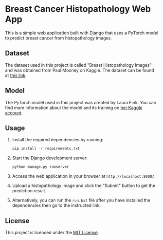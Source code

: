 # Breast Cancer Histopathology Web App

This is a simple web application built with Django that uses a PyTorch model to predict breast cancer from histopathology images.

## Dataset

The dataset used in this project is called "Breast Histopathology Images" and was obtained from Paul Mooney on Kaggle. The dataset can be found at [this link](https://www.kaggle.com/datasets/paultimothymooney/breast-histopathology-images).

## Model

The PyTorch model used in this project was created by Laura Fink. You can find more information about the model and its training on [her Kaggle account](https://www.kaggle.com/allunia).

## Usage

1. Install the required dependencies by running:

   ```bash
   pip install -r requirements.txt
   ```


2. Start the Django development server:

   ```bash
   python manage.py runserver
   ```
3. Access the web application in your browser at `http://localhost:8000/`.
4. Upload a histopathology image and click the "Submit" button to get the prediction result.
5. Alternatively, you can run the `run.bat` file after you have installed the dependencies then go to the instructed link.

## License

This project is licensed under the [MIT License](LICENSE.md).
